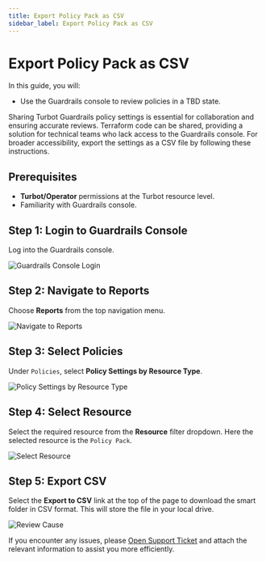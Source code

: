 ```yaml
---
title: Export Policy Pack as CSV
sidebar_label: Export Policy Pack as CSV
---
```


# Export Policy Pack as CSV

In this guide, you will:
- Use the Guardrails console to review policies in a TBD state.

Sharing Turbot Guardrails policy settings is essential for collaboration and ensuring accurate reviews. Terraform code can be shared, providing a solution for technical teams who lack access to the Guardrails console. For broader accessibility, export the settings as a CSV file by following these instructions.

## Prerequisites

- **Turbot/Operator** permissions at the Turbot resource level.
- Familiarity with Guardrails console.

## Step 1: Login to Guardrails Console

Log into the Guardrails console.

![Guardrails Console Login](/images/docs/guardrails/guides/using-guardrails/console/export-policy-pack-as-csv/guardrails-console-login.png)

## Step 2: Navigate to Reports

Choose **Reports** from the top navigation menu.

![Navigate to Reports](/images/docs/guardrails/guides/using-guardrails/console/export-policy-pack-as-csv/guardrails-navigate-to-reports.png)

## Step 3: Select Policies

Under `Policies`, select **Policy Settings by Resource Type**.

![Policy Settings by Resource Type](/images/docs/guardrails/guides/using-guardrails/console/export-policy-pack-as-csv/guardrails-select-policy-setting-by-resource-type.png)

## Step 4: Select Resource

Select the required resource from the **Resource** filter dropdown. Here the selected resource is the `Policy Pack`.

![Select Resource](/images/docs/guardrails/guides/using-guardrails/console/export-policy-pack-as-csv/guardrails-select-resource.png)

## Step 5: Export CSV

Select the **Export to CSV** link at the top of the page to download the smart folder in CSV format. This will store the file in your local drive.

![Review Cause](/images/docs/guardrails/guides/using-guardrails/console/export-policy-pack-as-csv/guardrails-export-to-csv.png)

If you encounter any issues, please [Open Support Ticket](https://support.turbot.com) and attach the relevant information to assist you more efficiently.